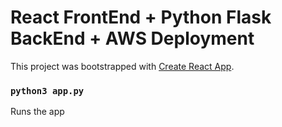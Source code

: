 # React FrontEnd + Python Flask BackEnd + AWS Deployment

This project was bootstrapped with [Create React App](https://github.com/facebook/create-react-app).

### `python3 app.py`

Runs the app

